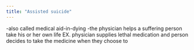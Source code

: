 ```yaml
---
title: "Assisted suicide"
---
```

-also called medical aid-in-dying
-the physician helps a suffering person take his or her own life 
EX. physician supplies lethal medication and person decides to take the medicine when they choose to

